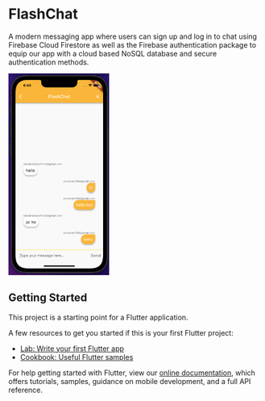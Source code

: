 # FlashChat
A modern messaging app where users can sign up and log in to chat using Firebase Cloud Firestore as well as the Firebase authentication package to equip our app with a cloud based NoSQL database and secure authentication methods.

<img src="https://github.com/anshumanbisoyi/Flash-Chat-App/blob/main/images/Screenshot%202022-04-30%20at%206.40.35%20PM.png" width="200" height="400" />

## Getting Started

This project is a starting point for a Flutter application.

A few resources to get you started if this is your first Flutter project:

- [Lab: Write your first Flutter app](https://flutter.dev/docs/get-started/codelab)
- [Cookbook: Useful Flutter samples](https://flutter.dev/docs/cookbook)

For help getting started with Flutter, view our
[online documentation](https://flutter.dev/docs), which offers tutorials,
samples, guidance on mobile development, and a full API reference.
